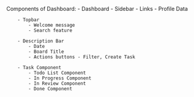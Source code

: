 Components of Dashboard:
    - Dashboard
        - Sidebar
            - Links
            - Profile Data 
        
        - Topbar
            - Welcome message
            - Search feature
        
        - Description Bar
            - Date
            - Board Title
            - Actions buttons - Filter, Create Task

        - Task Component
            - Todo List Component
            - In Progress Component
            - In Review Component
            - Done Component